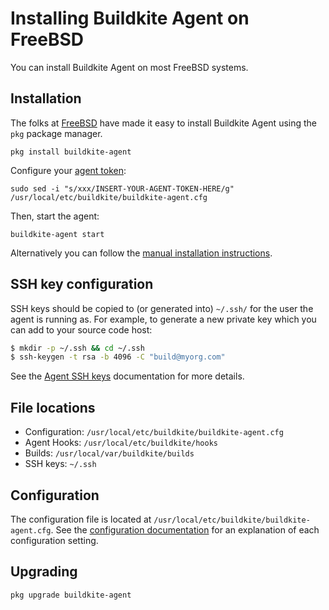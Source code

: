 # Installing Buildkite Agent on FreeBSD

You can install Buildkite Agent on most FreeBSD systems.

## Installation

The folks at [FreeBSD](https://www.freebsd.org/) have made it easy to install Buildkite Agent using the `pkg` package manager.

```shell
pkg install buildkite-agent
```

Configure your [agent token](https://buildkite.com/docs/agent/v3/tokens):

```shell
sudo sed -i "s/xxx/INSERT-YOUR-AGENT-TOKEN-HERE/g" /usr/local/etc/buildkite/buildkite-agent.cfg
```

Then, start the agent:

```shell
buildkite-agent start
```

Alternatively you can follow the [manual installation instructions](installation).

## SSH key configuration

SSH keys should be copied to (or generated into) `~/.ssh/` for the user the agent is running as. For example, to generate a new private key which you can add to your source code host:

```bash
$ mkdir -p ~/.ssh && cd ~/.ssh
$ ssh-keygen -t rsa -b 4096 -C "build@myorg.com"
```

See the [Agent SSH keys](/docs/agent/v3/ssh-keys) documentation for more details.

## File locations

* Configuration: `/usr/local/etc/buildkite/buildkite-agent.cfg`
* Agent Hooks: `/usr/local/etc/buildkite/hooks`
* Builds: `/usr/local/var/buildkite/builds`
* SSH keys: `~/.ssh`

## Configuration

The configuration file is located at `/usr/local/etc/buildkite/buildkite-agent.cfg`. See the [configuration documentation](/docs/agent/v3/configuration) for an explanation of each configuration setting.

## Upgrading

```
pkg upgrade buildkite-agent
```
